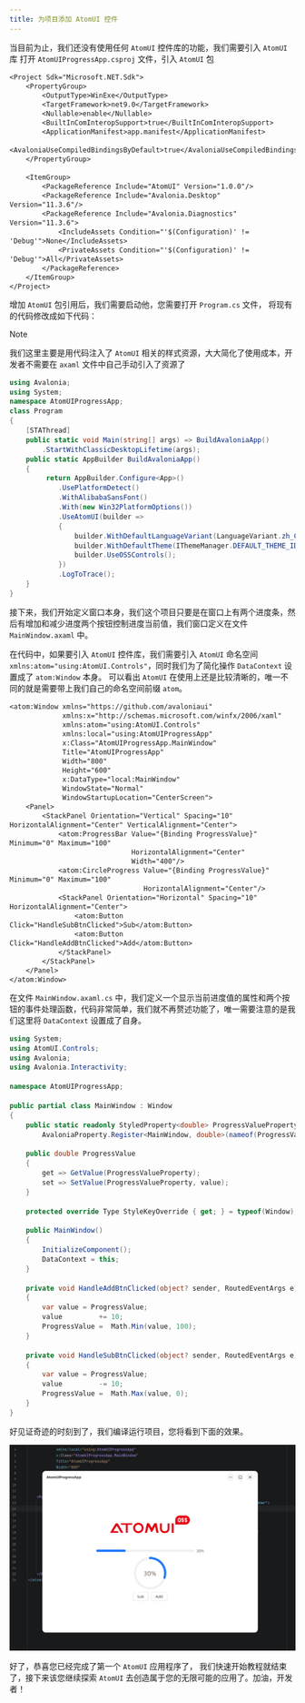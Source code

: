 ```yaml
---
title: 为项目添加 AtomUI 控件
---
```


当目前为止，我们还没有使用任何 `AtomUI` 控件库的功能，我们需要引入 `AtomUI` 库
打开 `AtomUIProgressApp.csproj` 文件，引入 `AtomUI` 包

```xaml
<Project Sdk="Microsoft.NET.Sdk">
    <PropertyGroup>
        <OutputType>WinExe</OutputType>
        <TargetFramework>net9.0</TargetFramework>
        <Nullable>enable</Nullable>
        <BuiltInComInteropSupport>true</BuiltInComInteropSupport>
        <ApplicationManifest>app.manifest</ApplicationManifest>
        <AvaloniaUseCompiledBindingsByDefault>true</AvaloniaUseCompiledBindingsByDefault>
    </PropertyGroup>

    <ItemGroup>
        <PackageReference Include="AtomUI" Version="1.0.0"/>
        <PackageReference Include="Avalonia.Desktop" Version="11.3.6"/>
        <PackageReference Include="Avalonia.Diagnostics" Version="11.3.6">
            <IncludeAssets Condition="'$(Configuration)' != 'Debug'">None</IncludeAssets>
            <PrivateAssets Condition="'$(Configuration)' != 'Debug'">All</PrivateAssets>
        </PackageReference>
    </ItemGroup>
</Project>
```
增加 `AtomUI` 包引用后，我们需要启动他，您需要打开 `Program.cs` 文件， 将现有的代码修改成如下代码：

> [!NOTE]
> 我们这里主要是用代码注入了 `AtomUI` 相关的样式资源，大大简化了使用成本，开发者不需要在 `axaml` 文件中自己手动引入了资源了

```csharp
using Avalonia;
using System;
namespace AtomUIProgressApp;
class Program
{
    [STAThread]
    public static void Main(string[] args) => BuildAvaloniaApp()
        .StartWithClassicDesktopLifetime(args);
    public static AppBuilder BuildAvaloniaApp()
    {
         return AppBuilder.Configure<App>()
            .UsePlatformDetect()
            .WithAlibabaSansFont()
            .With(new Win32PlatformOptions())
            .UseAtomUI(builder =>
            {
                builder.WithDefaultLanguageVariant(LanguageVariant.zh_CN);
                builder.WithDefaultTheme(IThemeManager.DEFAULT_THEME_ID);
                builder.UseOSSControls();
            })
            .LogToTrace();
    }
}
```

接下来，我们开始定义窗口本身，我们这个项目只要是在窗口上有两个进度条，然后有增加和减少进度两个按钮控制进度当前值，我们窗口定义在文件 `MainWindow.axaml` 中。

在代码中，如果要引入 `AtomUI` 控件库，我们需要引入 `AtomUI` 命名空间 `xmlns:atom="using:AtomUI.Controls"`，同时我们为了简化操作 `DataContext` 设置成了 `atom:Window` 本身。
可以看出 `AtomUI` 在使用上还是比较清晰的，唯一不同的就是需要带上我们自己的命名空间前缀 `atom`。
```xaml
<atom:Window xmlns="https://github.com/avaloniaui"
             xmlns:x="http://schemas.microsoft.com/winfx/2006/xaml"
             xmlns:atom="using:AtomUI.Controls"
             xmlns:local="using:AtomUIProgressApp"
             x:Class="AtomUIProgressApp.MainWindow"
             Title="AtomUIProgressApp"
             Width="800"
             Height="600"
             x:DataType="local:MainWindow"
             WindowState="Normal"
             WindowStartupLocation="CenterScreen">
    <Panel>
        <StackPanel Orientation="Vertical" Spacing="10" HorizontalAlignment="Center" VerticalAlignment="Center">
            <atom:ProgressBar Value="{Binding ProgressValue}" Minimum="0" Maximum="100" 
                              HorizontalAlignment="Center"
                              Width="400"/>
            <atom:CircleProgress Value="{Binding ProgressValue}" Minimum="0" Maximum="100"
                                 HorizontalAlignment="Center"/>
            <StackPanel Orientation="Horizontal" Spacing="10" HorizontalAlignment="Center">
                <atom:Button Click="HandleSubBtnClicked">Sub</atom:Button>
                <atom:Button Click="HandleAddBtnClicked">Add</atom:Button>
            </StackPanel>
        </StackPanel>
    </Panel>
</atom:Window>
```
在文件 `MainWindow.axaml.cs` 中，我们定义一个显示当前进度值的属性和两个按钮的事件处理函数，代码非常简单，我们就不再赘述功能了，唯一需要注意的是我们这里将 `DataContext` 设置成了自身。

```csharp
using System;
using AtomUI.Controls;
using Avalonia;
using Avalonia.Interactivity;

namespace AtomUIProgressApp;

public partial class MainWindow : Window
{
    public static readonly StyledProperty<double> ProgressValueProperty =
        AvaloniaProperty.Register<MainWindow, double>(nameof(ProgressValue), 30);

    public double ProgressValue
    {
        get => GetValue(ProgressValueProperty);
        set => SetValue(ProgressValueProperty, value);
    }
    
    protected override Type StyleKeyOverride { get; } = typeof(Window);
    
    public MainWindow()
    {
        InitializeComponent();
        DataContext = this;
    }

    private void HandleAddBtnClicked(object? sender, RoutedEventArgs e)
    {
        var value = ProgressValue;
        value         += 10;
        ProgressValue =  Math.Min(value, 100);
    }
    
    private void HandleSubBtnClicked(object? sender, RoutedEventArgs e)
    {
        var value = ProgressValue;
        value         -= 10;
        ProgressValue =  Math.Max(value, 0);
    }
}
```

好见证奇迹的时刻到了，我们编译运行项目，您将看到下面的效果。

![AtomUIProgressApp](./images/atomui-progress-app-run.png)

好了，恭喜您已经完成了第一个 `AtomUI` 应用程序了， 我们快速开始教程就结束了，接下来该您继续探索 `AtomUI` 去创造属于您的无限可能的应用了。加油，开发者！